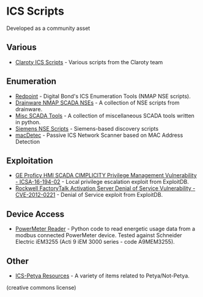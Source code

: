 # ICS Scripts

Developed as a community asset

## Various

- [Claroty ICS Scripts](https://github.com/claroty/ICSSecurityTools) - Various scripts from the Claroty team

## Enumeration

- [Redpoint](https://github.com/digitalbond/Redpoint) - Digital Bond's ICS Enumeration Tools (NMAP NSE scripts).
- [Drainware NMAP SCADA NSEs](https://github.com/drainware/nmap-scada) - A collection of NSE scripts from drainware.
- [Misc SCADA Tools](https://github.com/atimorin/scada-tools) - A collection of miscellaneous SCADA tools written in python.
- [Siemens NSE Scripts](https://github.com/jpalanco/nmap-scada) - Siemens-based discovery scripts
- [macDetec](https://github.com/hsainnos/macDetec) - Passive ICS Network Scanner based on MAC Address Detection

## Exploitation

- [GE Proficy HMI SCADA CIMPLICITY Privilege Management Vulnerability - ICSA-16-194-02](https://github.com/offensive-security/exploit-database/blob/master/exploits/windows/local/40069.cpp) - Local privilege escalation exploit from ExploitDB.
- [Rockwell FactoryTalk Activation Server Denial of Service Vulnerability - CVE-2012-0221](https://github.com/offensive-security/exploit-database/blob/master/exploits/multiple/dos/36570.txt) - Denial of Service exploit from ExploitDB.

## Device Access

- [PowerMeter Reader](https://github.com/lucab85/PowerMeter-Reader) - Python code to read energetic usage data from a modbus connected PowerMeter device. Tested against Schneider Electric iEM3255 (Acti 9 iEM 3000 series - code A9MEM3255).

## Other

- [ICS-Petya Resources](https://github.com/arobinsongit/ICS-Petya) - A variety of items related to Petya/Not-Petya.

(creative commons license)
